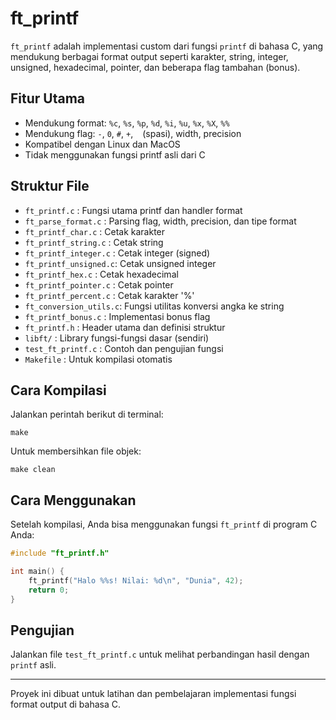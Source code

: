 # ft_printf

`ft_printf` adalah implementasi custom dari fungsi `printf` di bahasa C, yang mendukung berbagai format output seperti karakter, string, integer, unsigned, hexadecimal, pointer, dan beberapa flag tambahan (bonus).

## Fitur Utama
- Mendukung format: `%c`, `%s`, `%p`, `%d`, `%i`, `%u`, `%x`, `%X`, `%%`
- Mendukung flag: `-`, `0`, `#`, `+`, ` ` (spasi), width, precision
- Kompatibel dengan Linux dan MacOS
- Tidak menggunakan fungsi printf asli dari C

## Struktur File
- `ft_printf.c`         : Fungsi utama printf dan handler format
- `ft_parse_format.c`   : Parsing flag, width, precision, dan tipe format
- `ft_printf_char.c`    : Cetak karakter
- `ft_printf_string.c`  : Cetak string
- `ft_printf_integer.c` : Cetak integer (signed)
- `ft_printf_unsigned.c`: Cetak unsigned integer
- `ft_printf_hex.c`     : Cetak hexadecimal
- `ft_printf_pointer.c` : Cetak pointer
- `ft_printf_percent.c` : Cetak karakter '%'
- `ft_conversion_utils.c`: Fungsi utilitas konversi angka ke string
- `ft_printf_bonus.c`   : Implementasi bonus flag
- `ft_printf.h`         : Header utama dan definisi struktur
- `libft/`              : Library fungsi-fungsi dasar (sendiri)
- `test_ft_printf.c`    : Contoh dan pengujian fungsi
- `Makefile`            : Untuk kompilasi otomatis

## Cara Kompilasi
Jalankan perintah berikut di terminal:

```
make
```

Untuk membersihkan file objek:
```
make clean
```

## Cara Menggunakan
Setelah kompilasi, Anda bisa menggunakan fungsi `ft_printf` di program C Anda:

```c
#include "ft_printf.h"

int main() {
    ft_printf("Halo %%s! Nilai: %d\n", "Dunia", 42);
    return 0;
}
```

## Pengujian
Jalankan file `test_ft_printf.c` untuk melihat perbandingan hasil dengan `printf` asli.

---

Proyek ini dibuat untuk latihan dan pembelajaran implementasi fungsi format output di bahasa C. 